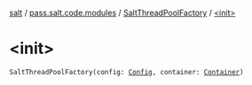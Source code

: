 [salt](../../index.md) / [pass.salt.code.modules](../index.md) / [SaltThreadPoolFactory](index.md) / [&lt;init&gt;](./-init-.md)

# &lt;init&gt;

`SaltThreadPoolFactory(config: `[`Config`](../../pass.salt.code.loader.config/-config/index.md)`, container: `[`Container`](../../pass.salt.code.container/-container/index.md)`)`